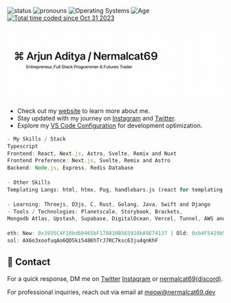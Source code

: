 ![status](https://img.shields.io/badge/Status-Listening_To_Radiohead-c70000) ![pronouns](https://img.shields.io/badge/Pronouns-He/Him-8A2BE2) ![Operating Systems](https://img.shields.io/badge/OS-macOS_Windows_Linux-253469) ![Age](https://img.shields.io/badge/9_July_2006-c70000) <a href="https://wakatime.com/@018b8590-08c5-49e9-bd7c-f3a0dcac0016"><img src="https://wakatime.com/badge/user/018b8590-08c5-49e9-bd7c-f3a0dcac0016.svg" alt="Total time coded since Oct 31 2023" /></a>


![nermalcat69](public/nermalcat69.png) 

- Check out my [website](https://arjunaditya.vercel.app) to learn more about me.
- Stay updated with my journey on [Instagram](https://instagram.com/nermalcat69) and [Twitter](https://twitter.com/nermalcat69).
- Explore my [VS Code Configuration](https://github.com/nermalcat69/vsc-config) for development optimization.

```Javascript
- My Skills / Stack
Typescript
Frontend: React, Next.js, Astro, Svelte, Remix and Nuxt
Frontend Preference: Next.js, Svelte, Remix and Astro
Backend: Node.js, Express, Redis Database

- Other Skills
Templating Langs: html, htmx, Pug, handlebars.js (react for templating ? no wtf)

- Learning: Threejs, D3js, C, Rust, Golang, Java, Swift and Django
- Tools / Technologies: Planetscale, Storybook, Brackets,
Mongodb Atlas, Upstash, Supabase, DigitalOcean, Vercel, Tunnel, AWS and Firebase

eth: New: 0x3935C4F18bd60465bF178810B565910bA9E74137 | Old: 0xb4F5429b5A25c3959fD1e5967d82c129B828A7a6
sol: AX6o3xoofuqAo6QD5ki548KhTrJ7RC7ksc63ju4qnKhF

```

  <!---
```Javascript
    _   __                               __              __   _____ ____ 
   / | / /___   _____ ____ ___   ____ _ / /_____ ____ _ / /_ / ___// __ \
  /  |/ // _ \ / ___// __ `__ \ / __ `// // ___// __ `// __// __ \/ /_/ /
 / /|  //  __// /   / / / / / // /_/ // // /__ / /_/ // /_ / /_/ /\__, / 
/_/ |_/ \___//_/   /_/ /_/ /_/ \__,_//_/ \___/ \__,_/ \__/ \____//____/
```

[![nermalcat69's GitHub | Stats](https://stats.quine.sh/nermalcat69/github?theme=dark)](https://quine.sh?utm_source=widgets&utm_campaign=nermalcat69)


- Explore my blog where I share insights and learnings.
https://sr.ht/~nermalcat69/
&apos;
--->

## 🌿 Contact

For a quick response, DM me on [Twitter](https://twitter.com/nermalcat69) [Instagram](https://instagram.com/nermalcat69) or [nermalcat69(discord)](https://discord.com/users/989106479699210310).


For professional inquiries, reach out via email at meow@nermalcat69.dev
